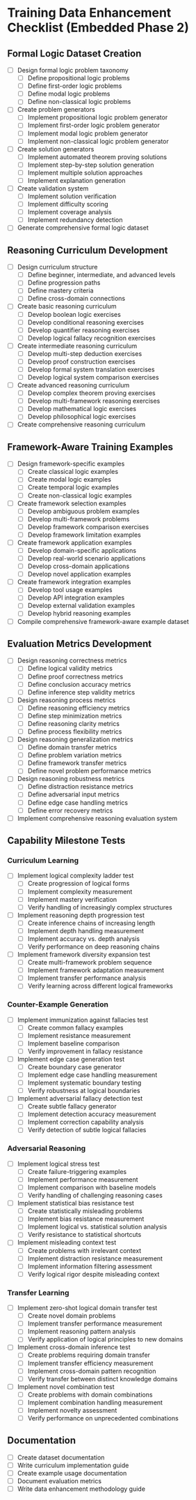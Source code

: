 # Training Data Enhancement Checklist (Embedded Phase 2)

## Formal Logic Dataset Creation

- [ ] Design formal logic problem taxonomy
  - [ ] Define propositional logic problems
  - [ ] Define first-order logic problems
  - [ ] Define modal logic problems
  - [ ] Define non-classical logic problems
- [ ] Create problem generators
  - [ ] Implement propositional logic problem generator
  - [ ] Implement first-order logic problem generator
  - [ ] Implement modal logic problem generator
  - [ ] Implement non-classical logic problem generator
- [ ] Create solution generators
  - [ ] Implement automated theorem proving solutions
  - [ ] Implement step-by-step solution generation
  - [ ] Implement multiple solution approaches
  - [ ] Implement explanation generation
- [ ] Create validation system
  - [ ] Implement solution verification
  - [ ] Implement difficulty scoring
  - [ ] Implement coverage analysis
  - [ ] Implement redundancy detection
- [ ] Generate comprehensive formal logic dataset

## Reasoning Curriculum Development

- [ ] Design curriculum structure
  - [ ] Define beginner, intermediate, and advanced levels
  - [ ] Define progression paths
  - [ ] Define mastery criteria
  - [ ] Define cross-domain connections
- [ ] Create basic reasoning curriculum
  - [ ] Develop boolean logic exercises
  - [ ] Develop conditional reasoning exercises
  - [ ] Develop quantifier reasoning exercises
  - [ ] Develop logical fallacy recognition exercises
- [ ] Create intermediate reasoning curriculum
  - [ ] Develop multi-step deduction exercises
  - [ ] Develop proof construction exercises
  - [ ] Develop formal system translation exercises
  - [ ] Develop logical system comparison exercises
- [ ] Create advanced reasoning curriculum
  - [ ] Develop complex theorem proving exercises
  - [ ] Develop multi-framework reasoning exercises
  - [ ] Develop mathematical logic exercises
  - [ ] Develop philosophical logic exercises
- [ ] Create comprehensive reasoning curriculum

## Framework-Aware Training Examples

- [ ] Design framework-specific examples
  - [ ] Create classical logic examples
  - [ ] Create modal logic examples
  - [ ] Create temporal logic examples
  - [ ] Create non-classical logic examples
- [ ] Create framework selection examples
  - [ ] Develop ambiguous problem examples
  - [ ] Develop multi-framework problems
  - [ ] Develop framework comparison exercises
  - [ ] Develop framework limitation examples
- [ ] Create framework application examples
  - [ ] Develop domain-specific applications
  - [ ] Develop real-world scenario applications
  - [ ] Develop cross-domain applications
  - [ ] Develop novel application examples
- [ ] Create framework integration examples
  - [ ] Develop tool usage examples
  - [ ] Develop API integration examples
  - [ ] Develop external validation examples
  - [ ] Develop hybrid reasoning examples
- [ ] Compile comprehensive framework-aware example dataset

## Evaluation Metrics Development

- [ ] Design reasoning correctness metrics
  - [ ] Define logical validity metrics
  - [ ] Define proof correctness metrics
  - [ ] Define conclusion accuracy metrics
  - [ ] Define inference step validity metrics
- [ ] Design reasoning process metrics
  - [ ] Define reasoning efficiency metrics
  - [ ] Define step minimization metrics
  - [ ] Define reasoning clarity metrics
  - [ ] Define process flexibility metrics
- [ ] Design reasoning generalization metrics
  - [ ] Define domain transfer metrics
  - [ ] Define problem variation metrics
  - [ ] Define framework transfer metrics
  - [ ] Define novel problem performance metrics
- [ ] Design reasoning robustness metrics
  - [ ] Define distraction resistance metrics
  - [ ] Define adversarial input metrics
  - [ ] Define edge case handling metrics
  - [ ] Define error recovery metrics
- [ ] Implement comprehensive reasoning evaluation system

## Capability Milestone Tests

### Curriculum Learning
- [ ] Implement logical complexity ladder test
  - [ ] Create progression of logical forms
  - [ ] Implement complexity measurement
  - [ ] Implement mastery verification
  - [ ] Verify handling of increasingly complex structures
- [ ] Implement reasoning depth progression test
  - [ ] Create inference chains of increasing length
  - [ ] Implement depth handling measurement
  - [ ] Implement accuracy vs. depth analysis
  - [ ] Verify performance on deep reasoning chains
- [ ] Implement framework diversity expansion test
  - [ ] Create multi-framework problem sequence
  - [ ] Implement framework adaptation measurement
  - [ ] Implement transfer performance analysis
  - [ ] Verify learning across different logical frameworks

### Counter-Example Generation
- [ ] Implement immunization against fallacies test
  - [ ] Create common fallacy examples
  - [ ] Implement resistance measurement
  - [ ] Implement baseline comparison
  - [ ] Verify improvement in fallacy resistance
- [ ] Implement edge case generation test
  - [ ] Create boundary case generator
  - [ ] Implement edge case handling measurement
  - [ ] Implement systematic boundary testing
  - [ ] Verify robustness at logical boundaries
- [ ] Implement adversarial fallacy detection test
  - [ ] Create subtle fallacy generator
  - [ ] Implement detection accuracy measurement
  - [ ] Implement correction capability analysis
  - [ ] Verify detection of subtle logical fallacies

### Adversarial Reasoning
- [ ] Implement logical stress test
  - [ ] Create failure-triggering examples
  - [ ] Implement performance measurement
  - [ ] Implement comparison with baseline models
  - [ ] Verify handling of challenging reasoning cases
- [ ] Implement statistical bias resistance test
  - [ ] Create statistically misleading problems
  - [ ] Implement bias resistance measurement
  - [ ] Implement logical vs. statistical solution analysis
  - [ ] Verify resistance to statistical shortcuts
- [ ] Implement misleading context test
  - [ ] Create problems with irrelevant context
  - [ ] Implement distraction resistance measurement
  - [ ] Implement information filtering assessment
  - [ ] Verify logical rigor despite misleading context

### Transfer Learning
- [ ] Implement zero-shot logical domain transfer test
  - [ ] Create novel domain problems
  - [ ] Implement transfer performance measurement
  - [ ] Implement reasoning pattern analysis
  - [ ] Verify application of logical principles to new domains
- [ ] Implement cross-domain inference test
  - [ ] Create problems requiring domain transfer
  - [ ] Implement transfer efficiency measurement
  - [ ] Implement cross-domain pattern recognition
  - [ ] Verify transfer between distinct knowledge domains
- [ ] Implement novel combination test
  - [ ] Create problems with domain combinations
  - [ ] Implement combination handling measurement
  - [ ] Implement novelty assessment
  - [ ] Verify performance on unprecedented combinations

## Documentation
- [ ] Create dataset documentation
- [ ] Write curriculum implementation guide
- [ ] Create example usage documentation
- [ ] Document evaluation metrics
- [ ] Write data enhancement methodology guide
